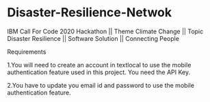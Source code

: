# Disaster-Resilience-Netwok
IBM Call For Code 2020 Hackathon || Theme Climate Change || Topic Disaster Resilience || Software Solution || Connecting People

Requirements

1.You will need to create an account in textlocal to use the mobile authentication feature used in this project. You need the API Key.

2.You have to update you email id and password to use the mobile authentication feature.



